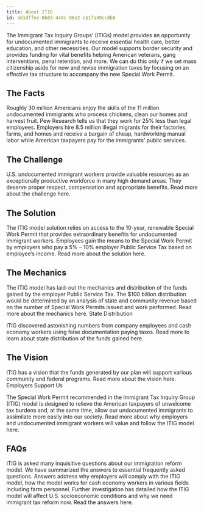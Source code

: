 ```yaml
---
title: About ITIG
id: dd1dffee-0b83-449c-96e2-cb1fa49cc8b0
---
```

The Immigrant Tax Inquiry Groups’ (ITIGs) model provides an opportunity for undocumented immigrants to receive essential health care, better education, and other necessities.  Our model supports border security and provides funding for vital benefits helping American veterans, gang interventions, penal retention, and more. We can do this only if we set mass citizenship aside for now and revise immigration taxes by focusing on an effective tax structure to accompany the new Special Work Permit.

The Facts
-

Roughly 30 million Americans enjoy the skills of the 11 million undocumented immigrants who process chickens, clean our homes and harvest fruit. Pew Research tells us that they work for 25% less than legal employees. Employers hire 8.5 million illegal migrants for their factories, farms, and homes and receive a bargain of cheap, hardworking manual labor while American taxpayers pay for the immigrants’ public services.

The Challenge
-

U.S. undocumented immigrant workers provide valuable resources as an exceptionally productive workforce in many high demand areas.  They deserve proper respect, compensation and appropriate benefits.  Read more about the challenge here. 

The Solution
-

The ITIG model solution relies on access to the 10-year, renewable Special Work Permit that provides extraordinary benefits for undocumented immigrant workers.  Employees gain the means to the Special Work Permit by employers who pay a 5% – 10% employer Public Service Tax based on employee’s income.  Read more about the solution here.

The Mechanics
-

The ITIG model has laid-out the mechanics and distribution of the funds gained by the employer Public Service Tax.  The $100 billion distribution would be determined by an analysis of state and community revenue based on the number of Special Work Permits issued and work performed.    Read more about the mechanics here. 
State Distribution

ITIG discovered astonishing numbers from company employees and cash economy workers using false documentation paying taxes.  Read more to learn about state distribution of the funds gained here. 

The Vision
-

ITIG has a vision that the funds generated by our plan will support various community and federal programs.  Read more about the vision here.
Employers  Support Us

The Special Work Permit recommended in the Immigrant Tax Inquiry Group (ITIG) model is designed to relieve the American taxpayers of unwelcome tax burdens and, at the same time, allow our undocumented immigrants to assimilate more easily into our society. Read more about why employers and undocumented immigrant workers will value and follow the ITIG model here.

FAQs
 -

ITIG is asked many inquisitive questions about our immigration reform model.  We have summarized the answers to essential frequently asked questions.  Answers address why employers will comply with the ITIG model, how the model works for cash economy workers in various fields including farm personnel.  Further investigation has detailed how the ITIG model will affect U.S. socioeconomic conditions and why we need immigrant tax reform now.  Read the answers here.